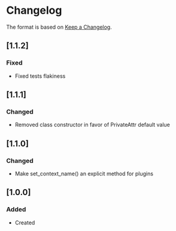# Changelog
The format is based on [Keep a Changelog](https://keepachangelog.com/en/1.0.0/).

## [1.1.2]
### Fixed
- Fixed tests flakiness

## [1.1.1]
### Changed
- Removed class constructor in favor of PrivateAttr default value

## [1.1.0]
### Changed
- Make set_context_name() an explicit method for plugins

## [1.0.0]
### Added
- Created
